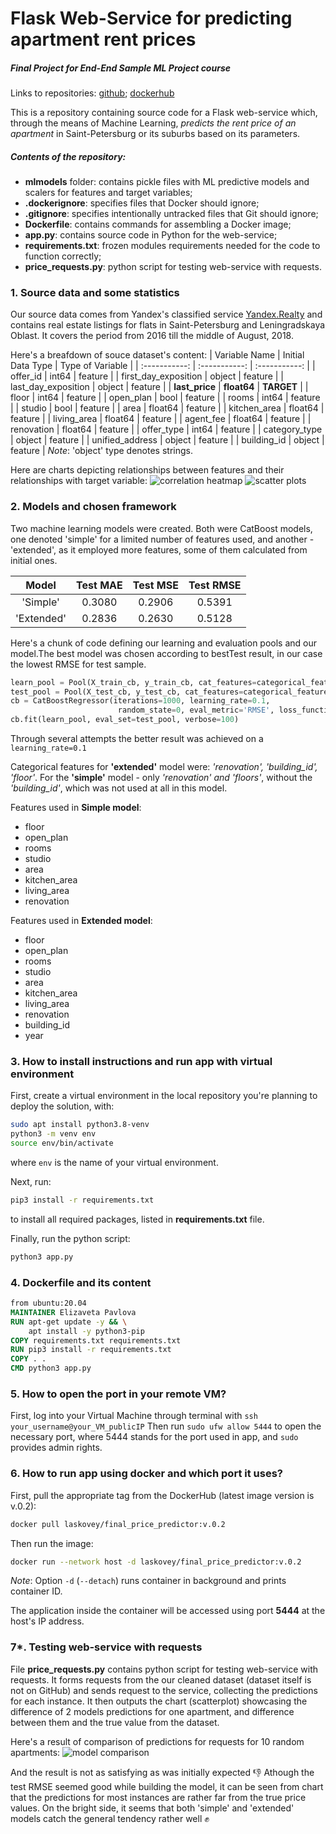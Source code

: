 # Flask Web-Service for predicting apartment rent prices
##### Final Project for _End-End Sample ML Project_ course

Links to repositories: [github]; [dockerhub]

This is a repository containing source code for a Flask web-service which, through the means of Machine Learning, _predicts the rent price of an apartment_ in Saint-Petersburg or its suburbs based on its parameters.

##### Contents of the repository:
- **mlmodels** folder: contains pickle files with ML predictive models and scalers for features and target variables;
- **.dockerignore**: specifies files that Docker should ignore;
- **.gitignore**: specifies intentionally untracked files that Git should ignore;
- **Dockerfile**: contains commands for assembling a Docker image;
- **app\.py**: contains source code in Python for the web-service;
- **requirements.txt**: frozen modules requirements needed for the code to function correctly;
- **price_requests.py**: python script for testing web-service with requests.

### 1. Source data and some statistics
Our source data comes from Yandex's classified service [Yandex.Realty] and contains real estate listings for flats in Saint-Petersburg and Leningradskaya Oblast.
It covers the period from 2016 till the middle of August, 2018.

Here's a breafdown of souce dataset's content:
| Variable Name | Initial Data Type | Type of Variable |
| :-----------: | :-----------: | :-----------: |
| offer_id   | int64  | feature  |
| first_day_exposition       | object        |   feature    |
| last_day_exposition      | object       | feature       |
| **last_price**       | **float64**        | **TARGET**      |
| floor       | int64        | feature      |
| open_plan       | bool        | feature      |
| rooms       | int64        | feature      |
| studio       | bool       | feature     |
| area     | float64        | feature       |
| kitchen_area      | float64        | feature      |
| living_area	      | float64        | feature   |
| agent_fee     | float64       | feature      |
| renovation      | float64        | feature     |
| offer_type     | int64        | feature      |
| category_type     | object        | feature    |
| unified_address	     | object        | feature   |
| building_id    | object        | feature   |
_Note_: 'object' type denotes strings.

Here are charts depicting relationships between features and their relationships with target variable:
![correlation heatmap](/images/corr.png) 
![scatter plots](/images/scatterplots.png) 

### 2. Models and chosen framework
Two machine learning models were created. Both were CatBoost models, one denoted 'simple' for a limited number of features used, and another - 'extended', as it employed more features, some of them calculated from initial ones.

| Model | Test MAE | Test MSE | Test RMSE |
| :-----------: | :-----------: | :-----------: | :-----------: |
| 'Simple'  | 0.3080  | 0.2906  | 0.5391 |
| 'Extended'       | 0.2836        | 0.2630       | 0.5128 |

Here's a chunk of code defining our learning and evaluation pools and our model.The best model was chosen according to bestTest result, in our case the lowest RMSE for test sample.
```python
learn_pool = Pool(X_train_cb, y_train_cb, cat_features=categorical_features, feature_names=list(X_train_cb))
test_pool = Pool(X_test_cb, y_test_cb, cat_features=categorical_features, feature_names=list(X_test_cb))
cb = CatBoostRegressor(iterations=1000, learning_rate=0.1,
                        random_state=0, eval_metric='RMSE', loss_function='RMSE')
cb.fit(learn_pool, eval_set=test_pool, verbose=100)
```

Through several attempts the better result was achieved on a `learning_rate=0.1`

Categorical features for __'extended'__ model were: _'renovation', 'building_id', 'floor'_. For the __'simple'__ model - only  _'renovation' and 'floors'_, without the _'building_id'_, which was not used at all in this model.

Features used in __Simple model__:
- floor
- open_plan
- rooms
- studio
- area
- kitchen_area
- living_area
- renovation


Features used in __Extended model__:
- floor
- open_plan
- rooms
- studio
- area
- kitchen_area
- living_area
- renovation
- building_id
- year

### 3. How to install instructions and run app with virtual environment
First, create a virtual environment in the local repository you're planning to deploy the solution, with:
```bash
sudo apt install python3.8-venv
python3 -m venv env
source env/bin/activate
```
where `env` is the name of your virtual environment.

Next, run:
```bash
pip3 install -r requirements.txt
```
to install all required packages, listed in __requirements.txt__ file.

Finally, run the python script:
```bash
python3 app.py
```
### 4. Dockerfile and its content
```Dockerfile
from ubuntu:20.04
MAINTAINER Elizaveta Pavlova
RUN apt-get update -y && \
	apt install -y python3-pip
COPY requirements.txt requirements.txt 
RUN pip3 install -r requirements.txt
COPY . .
CMD python3 app.py
```
### 5. How to open the port in your remote VM?
First, log into your Virtual Machine through terminal with 
`ssh your_username@your_VM_publicIP`
Then run `sudo ufw allow 5444` to open the necessary port, where 5444 stands for the port used in app, and `sudo` provides admin rights.

### 6. How to run app using docker and which port it uses?
First, pull the appropriate tag  from the DockerHub (latest image version is v.0.2):
```bash
docker pull laskovey/final_price_predictor:v.0.2
```
Then run the image:
```bash
docker run --network host -d laskovey/final_price_predictor:v.0.2
```
_Note_: Option `-d` (`--detach`) runs container in background and prints container ID.

The application inside the container will be accessed using port __5444__ at the host's IP address.


### 7*. Testing web-service with requests
File **price_requests.py** contains python script for testing web-service with requests. It forms requests from the our cleaned dataset (dataset itself is not on GitHub) and sends request to the service, collecting the predictions for each instance. It then outputs the chart (scatterplot) showcasing the difference of 2 models predictions for one apartment, and difference between them and the true value from the dataset.

Here's a result of comparison of predictions for requests for 10 random apartments:
![model comparison](/images/model_comparison.png) 

And the result is not as satisfying as was initially expected 👎
Athough the test RMSE seemed good while building the model, it can be seen from chart that the predictions for most instances are rather far from the true price values.
On the bright side, it seems that both 'simple' and 'extended' models catch the general tendency rather well ✊







[//]: # (These are reference links used in the body of this note and get stripped out when the markdown processor does its job. There is no need to format nicely because it shouldn't be seen. Thanks SO - http://stackoverflow.com/questions/4823468/store-comments-in-markdown-syntax)


   [Yandex.Realty]: <https://realty.yandex.ru>
   [github]: <https://github.com/lisapavlova/final_price_predictor>
   [dockerhub]: <https://hub.docker.com/repository/docker/laskovey/final_price_predictor>
   [john gruber]: <http://daringfireball.net>
   [df1]: <http://daringfireball.net/projects/markdown/>
   [markdown-it]: <https://github.com/markdown-it/markdown-it>
   [Ace Editor]: <http://ace.ajax.org>
   [node.js]: <http://nodejs.org>
   [Twitter Bootstrap]: <http://twitter.github.com/bootstrap/>
   [jQuery]: <http://jquery.com>
   [@tjholowaychuk]: <http://twitter.com/tjholowaychuk>
   [express]: <http://expressjs.com>
   [AngularJS]: <http://angularjs.org>
   [Gulp]: <http://gulpjs.com>

   [PlDb]: <https://github.com/joemccann/dillinger/tree/master/plugins/dropbox/README.md>
   [PlGh]: <https://github.com/joemccann/dillinger/tree/master/plugins/github/README.md>
   [PlGd]: <https://github.com/joemccann/dillinger/tree/master/plugins/googledrive/README.md>
   [PlOd]: <https://github.com/joemccann/dillinger/tree/master/plugins/onedrive/README.md>
   [PlMe]: <https://github.com/joemccann/dillinger/tree/master/plugins/medium/README.md>
   [PlGa]: <https://github.com/RahulHP/dillinger/blob/master/plugins/googleanalytics/README.md>
